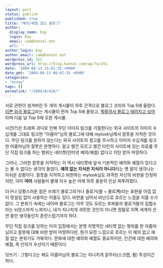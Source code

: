 ```yaml
---
layout: post
status: publish
published: true
title: "예의/예절 없는 블로그"
author:
  display_name: Kay
  login: Kay
  email: iam@hannal.net
  url: ''
author_login: Kay
author_email: iam@hannal.net
wordpress_id: 351
wordpress_url: http://blog.hannal.com/wp/?p=351
date: '2004-08-13 15:01:35 +0900'
date_gmt: '2004-08-13 06:01:35 +0900'
categories:
- "essay"
tags: []
permalink: "/2004/8/428/"
---
```

<p>서로 관련이 생겨버린 두 개의 게시물이 하루 간격으로 블로그 코리아 Top 5에 올랐다. <a href="http://blog.naver.com/sungil712/20004791109" target="_blank">이쁜 외국 블로그</a>라는 게시물이 먼저 Top 5에 올랐고, <a href="http://mylook.org/archives/2004/08/12_05:03PM.html" target="_blank">쪽팔려서 블로그 때려치고 싶어</a>라며 다음 날 Top 5에 오른 게시물.</p>
<p>사건(?)은 트래픽 과다로 인해 무단 이미지 링크를 거절한다는 외국 사이트의 이미지 수십개를 그대로 링크한 "아줌마"님의 블로그에 대해 mylook님께서 잘못을 지적한 것이다. 무단 링크를 원하지 않는다는 외국 사이트의 경고를 무시하고 이미지 수십개를 링크한 아줌마님의 잘못은 분명하다. 알고 했건 모르고 했건 타인의 사이트에 있는 자료를 무단 직접 링크를 하는 행위는 네티켓(인터넷 예의/예절) 없다고 지탄 받아 마땅하다.</p>
<p>그러나, 그러한 잘못을 지적하는 이 역시 네티켓에 앞서 기본적인 예의와 예절이 있다고는 볼 수 없다는 생각이 들었다. <b>예의 없는 지식은 지식이 아니다</b>라는 옛 말이 생각나는 아쉬운 상황이다. 잘못을 지적하고 비판하는 mylook님도 과격한 자신의 비판을 인정하지만, 이미 <b>여러</b> 사람들이 불쾌 지수 높은 어제 하루 충분히 인상 찌푸려졌다.</p>
<p>더구나 당황스러운 점은 쓰레기 블로그라거나 즐로거(즐 + 블로<b>거</b>)라는 표현을 아낌 없이 망설임 없이 사용하는 이들도 있다. 비판을 넘어서 비난으로 흐르는 느낌을 지울 수가 없다. 그 분위기 속에는 네이버 블로그는 아무 것도 모르는 초짜들의 블로거들의 집합소라는 뉘앙스마저 느껴지니, 내가 지나치게 과민한 것인지 아니면 정말로 이쪽 세계의 은연 중인 생각들인지 혼란스럽기까지 하다.</p>
<p>무단 직접 링크를 당하는 이의 입장에서는 분명 치명적인 네티켓 없는 행위를 한 아줌마님이고 잘못에 대해 비판 받아 마땅하다만, 뭔가 묘한 느낌으로 흐르는 이 예의 없고 예절 없는 분위기도 거북하다. 문화에 대한 예의와 예절도 중요하지만, 인간에 대한 예의와 예절, 즉 인의가 우선이기 때문이다.</p>
<p>덧쓰기 : 그렇다고는 해도 아줌마님의 블로그는 지나치게 갈무리(스크랩, 펌) 투성이긴 하다.</p>
